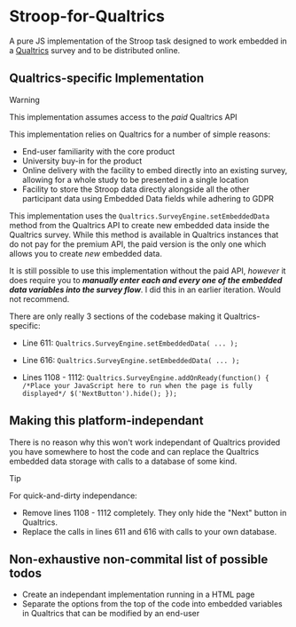 # Stroop-for-Qualtrics
 A pure JS implementation of the Stroop task designed to work embedded in a [Qualtrics](https://www.qualtrics.com/) survey and to be distributed online.

## Qualtrics-specific Implementation
> [!WARNING]
> This implementation assumes access to the *paid* Qualtrics API

This implementation relies on Qualtrics for a number of simple reasons:
- End-user familiarity with the core product
- University buy-in for the product
- Online delivery with the facility to embed directly into an existing survey, allowing for a whole study to be presented in a single location
- Facility to store the Stroop data directly alongside all the other participant data using Embedded Data fields while adhering to GDPR

This implementation uses the `Qualtrics.SurveyEngine.setEmbeddedData` method from the Qualtrics API to create new embedded data inside the Qualtrics survey. While this method is available in Qualtrics instances that do not pay for the premium API, the paid version is the only one which allows you to create *new* embedded data.

It is still possible to use this implementation without the paid API, *however* it does require you to ***manually enter each and every one of the embedded data variables into the survey flow***. I did this in an earlier iteration. Would not recommend.

There are only really 3 sections of the codebase making it Qualtrics-specific:
- Line 611: `Qualtrics.SurveyEngine.setEmbeddedData( ... );`

- Line 616: `Qualtrics.SurveyEngine.setEmbeddedData( ... );`

- Lines 1108 - 1112:
`
Qualtrics.SurveyEngine.addOnReady(function()
{
	/*Place your JavaScript here to run when the page is fully displayed*/
	$('NextButton').hide();
});
`

## Making this platform-independant
There is no reason why this won't work independant of Qualtrics provided you have somewhere to host the code and can replace the Qualtrics embedded data storage with calls to a database of some kind.

> [!TIP]
> For quick-and-dirty independance:
> - Remove lines 1108 - 1112 completely. They only hide the "Next" button in Qualtrics.
> - Replace the calls in lines 611 and 616 with calls to your own database.

## Non-exhaustive non-commital list of possible todos
- Create an independant implementation running in a HTML page
- Separate the options from the top of the code into embedded variables in Qualtrics that can be modified by an end-user